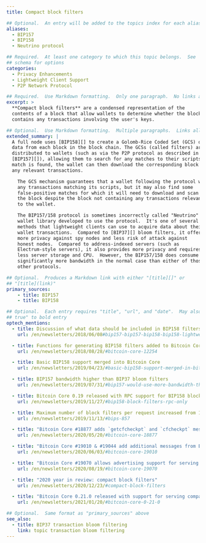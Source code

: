 ```yaml
---
title: Compact block filters

## Optional.  An entry will be added to the topics index for each alias
aliases:
  - BIP157
  - BIP158
  - Neutrino protocol

## Required.  At least one category to which this topic belongs.  See
## schema for options
categories:
  - Privacy Enhancements
  - Lightweight Client Support
  - P2P Network Protocol

## Required.  Use Markdown formatting.  Only one paragraph.  No links allowed.
excerpt: >
  **Compact block filters** are a condensed representation of the
  contents of a block that allow wallets to determine whether the block
  contains any transactions involving the user's keys.

## Optional.  Use Markdown formatting.  Multiple paragraphs.  Links allowed.
extended_summary: |
  A full node uses [BIP158][] to create a Golomb-Rice Coded Set (GCS) of the
  data from each block in the block chain. The GCSs (called filters) are then
  distributed to wallets (such as via the P2P protocol as described in
  [BIP157][]), allowing them to search for any matches to their scripts.  If a
  match is found, the wallet can then download the corresponding block to access
  any relevant transactions.

    The GCS mechanism guarantees that a wallet following the protocol will find
    any transactions matching its scripts, but it may also find some
    false-positive matches for which it will need to download and scan
    the block despite the block not containing any transactions relevant
    to the wallet.

    The BIP157/158 protocol is sometimes incorrectly called "Neutrino" after the
    wallet library developed to use the protocol.  It's one of several
    methods that lightweight clients can use to acquire data about their
    wallet transactions.  Compared to [BIP37][] bloom filters, it offers
    more privacy against spy nodes and less risk of attack against
    honest nodes.  Compared to address-indexed servers (such as
    Electrum-style servers), it also provides more privacy and requires
    less server storage and CPU.  However, the BIP157/158 does consume
    significantly more bandwidth in the normal case than either of those
    other protocols.

## Optional.  Produces a Markdown link with either "[title][]" or
## "[title](link)"
primary_sources:
    - title: BIP157
    - title: BIP158

## Optional.  Each entry requires "title", "url", and "date".  May also use "feature:
## true" to bold entry
optech_mentions:
  - title: Discussion of what data should be included in BIP158 filters
    url: /en/newsletters/2018/06/08#bip157-bip157-bip158-bip158-lightweight-client-filters

  - title: Functions for generating BIP158 filters added to Bitcoin Core
    url: /en/newsletters/2018/08/28/#bitcoin-core-12254

  - title: Basic BIP158 support merged into Bitcoin Core
    url: /en/newsletters/2019/04/23/#basic-bip158-support-merged-in-bitcoin-core

  - title: BIP157 bandwidth higher than BIP37 bloom filters
    url: /en/newsletters/2019/07/31/#bip157-would-use-more-bandwidth-than-bip37

  - title: Bitcoin Core 0.19 released with RPC support for BIP158 block filters
    url: /en/newsletters/2019/11/27/#bip158-block-filters-rpc-only

  - title: Maximum number of block filters per request increased from 100 to 1,000
    url: /en/newsletters/2019/11/13/#bips-857

  - title: "Bitcoin Core #18877 adds `getcfcheckpt` and `cfcheckpt` messages"
    url: /en/newsletters/2020/05/20/#bitcoin-core-18877

  - title: "Bitcoin Core #19010 & #19044 add additional messages from BIP157"
    url: /en/newsletters/2020/06/03/#bitcoin-core-19010

  - title: "Bitcoin Core #19070 allows advertising support for serving BIP157 filters"
    url: /en/newsletters/2020/08/19/#bitcoin-core-19070

  - title: "2020 year in review: compact block filters"
    url: /en/newsletters/2020/12/23/#compact-block-filters

  - title: "Bitcoin Core 0.21.0 released with support for serving compact block filters"
    url: /en/newsletters/2021/01/20/#bitcoin-core-0-21-0

## Optional.  Same format as "primary_sources" above
see_also:
  - title: BIP37 transaction bloom filtering
    link: topic transaction bloom filtering
---
```

